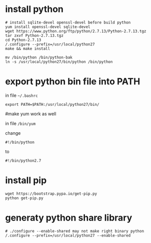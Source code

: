 # install python

```shell
# install sqlite-devel openssl-devel before build python
yum install openssl-devel sqlite-devel
wget https://www.python.org/ftp/python/2.7.13/Python-2.7.13.tgz
tar zxvf Python-2.7.13.tgz
cd Python-2.7.13
/.configure --prefix=/usr/local/python27
make && make install

mv /bin/python /bin/python-bak
ln -s /usr/local/python27/bin/python /bin/python
```

# export python bin file into PATH

in file `~/.bashrc`
```
export PATH=$PATH:/usr/local/python27/bin/
```

#make yum work as well

in file `/bin/yum`

change
```
#!/bin/python
```
to
```
#!/bin/python2.7
```

# install pip
```
wget https://bootstrap.pypa.io/get-pip.py
python get-pip.py
```

# generaty python share library
```shell
# ./configure --enable-shared may not make right binary python
/.configure --prefix=/usr/local/python27 --enable-shared
```
